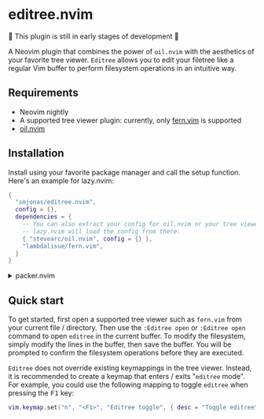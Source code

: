 # editree.nvim
:construction: This plugin is still in early stages of development :construction:

A Neovim plugin that combines the power of `oil.nvim` with the aesthetics of your favorite tree viewer.
`Editree` allows you to edit your filetree like a regular Vim buffer to perform filesystem operations in an intuitive way.

## Requirements
- Neovim nightly
- A supported tree viewer plugin: currently, only [fern.vim](https://github.com/lambdalisue/fern.vim) is supported
- [oil.nvim](https://github.com/stevearc/oil.nvim)

## Installation

Install using your favorite package manager and call the setup function. Here's an example for lazy.nvim:

```lua
{
  "smjonas/editree.nvim",
  config = {},
  dependencies = {
    -- You can also extract your config for oil.nvim or your tree viewer into separate files,
    -- lazy.nvim will load the config from there.
    { "stevearc/oil.nvim", config = {} },
    "lambdalisue/fern.vim",
  }
}
```

<details>
  <summary>packer.nvim</summary>

```lua
require("packer").startup(function(use)
  use {
    "smjonas/editree.nvim",
    config = function()
      require("editree").setup()
    end,
    requires = {
      {
        "stevearc/oil.nvim",
        config = function()
          require("oil").setup()
        end,
      },
      { "lambdalisue/fern.vim" },
    },
  }
end)
```
</details>

## Quick start
To get started, first open a supported tree viewer such as `fern.vim` from your current file / directory.
Then use the `:Editree open` or `:Editree open` command to open `editree` in the current buffer. To modify the filesystem, simply modify the lines in the buffer, then save the buffer.
You will be prompted to confirm the filesystem operations before they are executed.

`Editree` does not override existing keymappings in the tree viewer. Instead, it is recommended to create a keymap that enters / exits "`editree` mode".
For example, you could use the following mapping to toggle `editree` when pressing the <kbd>F1</kbd> key:

```lua
vim.keymap.set("n", "<F1>", "Editree toggle", { desc = "Toggle editree" })
```
